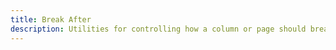 ```yaml
---
title: Break After
description: Utilities for controlling how a column or page should break after an element.
---
```

<div>
    <table-utility prefix="break-after" property="break-after" class="mb-lg"></table-utility>
</div>